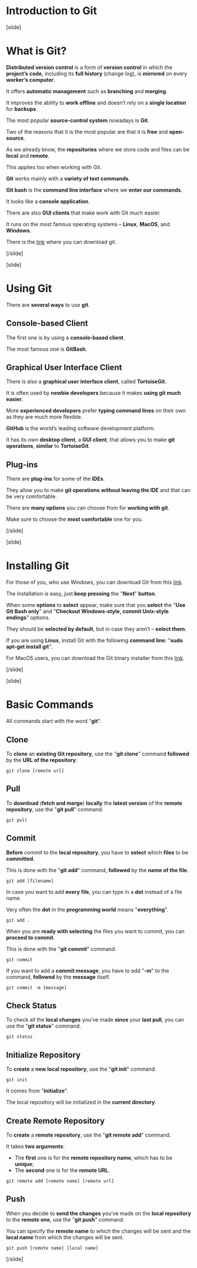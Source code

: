 # Introduction to Git

[slide]
# What is Git?

**Distributed version control** is a form of **version control** in which the **project’s code**, including its **full history** (change log), is **mirrored** on every **worker’s computer**.

It offers **automatic management** such as **branching** and **merging**.

It improves the ability to **work offline** and doesn’t rely on a **single location** for **backups**.

The most popular **source-control system** nowadays is **Git**.

Two of the reasons that it is the most popular are that it is **free** and **open-source**.

As we already know, the **repositories** where we store code and files can be **local** and **remote**.

This applies too when working with Git.

**Git** works mainly with a **variety of text commands**.

**Git bash** is the **command line interface** where we **enter our commands**.

It looks like a **console application**.

There are also **GUI clients** that make work with Git much easier.

It runs on the most famous operating systems – **Linux**, **MacOS**, and **Windows**.

There is the [link](https://git-scm.com/) where you can download git.

[/slide]

[slide]
# Using Git

There are **several ways** to use **git**.

## Console-based Client

The first one is by using a **console-based client**.

The most famous one is **GitBash**.

## Graphical User Interface Client

There is also a **graphical user interface client**, called **TortoiseGit**.

It is often used by **newbie developers** because it makes **using git much easier**.

More **experienced developers** prefer **typing command lines** on their own as they are much more flexible.

**GitHub** is the world’s leading software development platform.

It has its own **desktop client**, a **GUI client**, that allows you to make **git operations**, **similar** to **TortoiseGit**.

## Plug-ins

There are **plug-ins** for some of the **IDEs**.

They allow you to make **git operations** **without leaving the IDE** and that can be very comfortable.

There are **many options** you can choose from for **working with git**.

Make sure to choose the **most comfortable** one for you.

[/slide]

[slide]
# Installing Git

For those of you, who use Windows, you can download Git from this [link](https://git-scm.com/).

The installation is easy, just **keep pressing** the "**Next**" **button**.

When some **options** to **select** appear, make sure that you **select** the "**Use Git Bash only**" and "**Checkout Windows-style, commit Unix-style endings**" options.

They should be **selected by default**, but in case they aren’t – **select them**.

If you are using **Linux**, install Git with the following **command line**: "**sudo apt-get install git**".

For MacOS users, you can download the Git binary installer from this [link](https://git-scm.com/download/mac).

[/slide]

[slide]
# Basic Commands

All commands start with the word "**git**".

## Clone

To **clone** an **existing Git repository**, use the "**git clone**" command **followed** by the **URL of the repository**.

```
git clone [remote url]
```

## Pull

To **download** (**fetch and merge**) **locally** the **latest version** of the **remote repository**, use the "**git pull**" command.

```
git pull
```

## Commit

**Before** commit to the **local repository**, you have to **select** which **files** to be **committed**.

This is done with the "**git add**" command, **followed** by the **name of the file**.

```
git add [filename]
```

In case you want to add **every file**, you can type in a **dot** instead of a file name.

Very often the **dot** in the **programming world** means "**everything**".

```
git add .
```

When you are **ready with selecting** the files you want to commit, you can **proceed to commit**.

This is done with the "**git commit**" command.

```
git commit
```

If you want to add a **commit message**, you have to add "**-m**" to the command, **followed** by the **message** itself.

```
git commit -m [message]
```

## Check Status

To check all the **local changes** you’ve made **since** your **last pull**, you can use the "**git status**" command.

```
git status
```

## Initialize Repository

To **create** a **new local repository**, use the "**git init**" command.

```
git init
```

It comes from "**initialize**".

The local repository will be initialized in the **current directory**.

## Create Remote Repository

To **create** a **remote repository**, use the "**git remote add**" command.

It takes **two arguments**:
 - The **first** one is for the **remote repository name**, which has to be **unique**;
 - The **second** one is for the **remote URL**.

```
git remote add [remote name] [remote url]
```

## Push

When you decide to **send the changes** you’ve made on the **local repository** to the **remote one**, use the "**git push**" command.

You can specify the **remote name** to which the changes will be sent and the **local name** from which the changes will be sent.

```
git push [remote name] [local name]
```

[/slide]